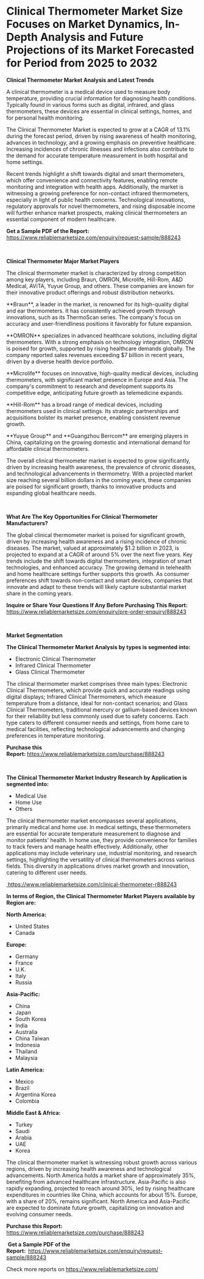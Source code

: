 <p><h1>Clinical Thermometer Market Size Focuses on Market Dynamics, In-Depth Analysis and Future Projections of its Market Forecasted for Period from 2025 to 2032</h1></p><p><strong>Clinical Thermometer Market Analysis and Latest Trends</strong></p>
<p><p>A clinical thermometer is a medical device used to measure body temperature, providing crucial information for diagnosing health conditions. Typically found in various forms such as digital, infrared, and glass thermometers, these devices are essential in clinical settings, homes, and for personal health monitoring. </p><p>The Clinical Thermometer Market is expected to grow at a CAGR of 13.1% during the forecast period, driven by rising awareness of health monitoring, advances in technology, and a growing emphasis on preventive healthcare. Increasing incidences of chronic illnesses and infections also contribute to the demand for accurate temperature measurement in both hospital and home settings. </p><p>Recent trends highlight a shift towards digital and smart thermometers, which offer convenience and connectivity features, enabling remote monitoring and integration with health apps. Additionally, the market is witnessing a growing preference for non-contact infrared thermometers, especially in light of public health concerns. Technological innovations, regulatory approvals for novel thermometers, and rising disposable income will further enhance market prospects, making clinical thermometers an essential component of modern healthcare.</p></p>
<p><strong>Get a Sample PDF of the Report:&nbsp;</strong> <a href="https://www.reliablemarketsize.com/enquiry/request-sample/888243?utm_campaign=2180&utm_medium=2&utm_source=Github&utm_content=ia&utm_term=03032025&utm_id=clinical-thermometer">https://www.reliablemarketsize.com/enquiry/request-sample/888243</a></p>
<p>&nbsp;</p>
<p><strong>Clinical Thermometer Major Market Players</strong></p>
<p><p>The clinical thermometer market is characterized by strong competition among key players, including Braun, OMRON, Microlife, Hill-Rom, A&D Medical, AViTA, Yuyue Group, and others. These companies are known for their innovative product offerings and robust distribution networks.</p><p>**Braun**, a leader in the market, is renowned for its high-quality digital and ear thermometers. It has consistently achieved growth through innovations, such as its ThermoScan series. The company's focus on accuracy and user-friendliness positions it favorably for future expansion.</p><p>**OMRON** specializes in advanced healthcare solutions, including digital thermometers. With a strong emphasis on technology integration, OMRON is poised for growth, supported by rising healthcare demands globally. The company reported sales revenues exceeding $7 billion in recent years, driven by a diverse health device portfolio.</p><p>**Microlife** focuses on innovative, high-quality medical devices, including thermometers, with significant market presence in Europe and Asia. The company's commitment to research and development supports its competitive edge, anticipating future growth as telemedicine expands.</p><p>**Hill-Rom** has a broad range of medical devices, including thermometers used in clinical settings. Its strategic partnerships and acquisitions bolster its market presence, enabling consistent revenue growth.</p><p>**Yuyue Group** and **Guangzhou Berrcom** are emerging players in China, capitalizing on the growing domestic and international demand for affordable clinical thermometers.</p><p>The overall clinical thermometer market is expected to grow significantly, driven by increasing health awareness, the prevalence of chronic diseases, and technological advancements in thermometry. With a projected market size reaching several billion dollars in the coming years, these companies are poised for significant growth, thanks to innovative products and expanding global healthcare needs.</p></p>
<p>&nbsp;</p>
<p><strong>What Are The Key Opportunities For Clinical Thermometer Manufacturers?</strong></p>
<p><p>The global clinical thermometer market is poised for significant growth, driven by increasing health awareness and a rising incidence of chronic diseases. The market, valued at approximately $1.2 billion in 2023, is projected to expand at a CAGR of around 5% over the next five years. Key trends include the shift towards digital thermometers, integration of smart technologies, and enhanced accuracy. The growing demand in telehealth and home healthcare settings further supports this growth. As consumer preferences shift towards non-contact and smart devices, companies that innovate and adapt to these trends will likely capture substantial market share in the coming years.</p></p>
<p><strong>Inquire or Share Your Questions If Any Before Purchasing This Report:</strong> <a href="https://www.reliablemarketsize.com/enquiry/pre-order-enquiry/888243?utm_campaign=2180&utm_medium=2&utm_source=Github&utm_content=ia&utm_term=03032025&utm_id=clinical-thermometer">https://www.reliablemarketsize.com/enquiry/pre-order-enquiry/888243</a></p>
<p>&nbsp;</p>
<p><strong>Market Segmentation</strong></p>
<p><strong>The Clinical Thermometer Market Analysis by types is segmented into:</strong></p>
<p><ul><li>Electronic Clinical Thermometer</li><li>Infrared Clinical Thermometer</li><li>Glass Clinical Thermometer</li></ul></p>
<p><p>The clinical thermometer market comprises three main types: Electronic Clinical Thermometers, which provide quick and accurate readings using digital displays; Infrared Clinical Thermometers, which measure temperature from a distance, ideal for non-contact scenarios; and Glass Clinical Thermometers, traditional mercury or gallium-based devices known for their reliability but less commonly used due to safety concerns. Each type caters to different consumer needs and settings, from home care to medical facilities, reflecting technological advancements and changing preferences in temperature monitoring.</p></p>
<p><strong>Purchase this Report:&nbsp;</strong><a href="https://www.reliablemarketsize.com/purchase/888243?utm_campaign=2180&utm_medium=2&utm_source=Github&utm_content=ia&utm_term=03032025&utm_id=clinical-thermometer">https://www.reliablemarketsize.com/purchase/888243</a></p>
<p>&nbsp;</p>
<p><strong>The Clinical Thermometer Market Industry Research by Application is segmented into:</strong></p>
<p><ul><li>Medical Use</li><li>Home Use</li><li>Others</li></ul></p>
<p><p>The clinical thermometer market encompasses several applications, primarily medical and home use. In medical settings, these thermometers are essential for accurate temperature measurement to diagnose and monitor patients' health. In home use, they provide convenience for families to track fevers and manage health effectively. Additionally, other applications may include veterinary use, industrial monitoring, and research settings, highlighting the versatility of clinical thermometers across various fields. This diversity in applications drives market growth and innovation, catering to different user needs.</p></p>
<p><a href="https://www.reliablemarketsize.com/clinical-thermometer-r888243?utm_campaign=2180&utm_medium=2&utm_source=Github&utm_content=ia&utm_term=03032025&utm_id=clinical-thermometer">&nbsp;https://www.reliablemarketsize.com/clinical-thermometer-r888243</a></p>
<p><strong>In terms of Region, the Clinical Thermometer Market Players available by Region are:</strong></p>
<p>
    <p> <strong> North America: </strong>
        <ul>
            <li>United States</li>
            <li>Canada</li>
        </ul>
        </p> 
    <p> <strong> Europe: </strong>
        <ul>
            <li>Germany</li>
            <li>France</li>
            <li>U.K.</li>
            <li>Italy</li>
            <li>Russia</li>
        </ul>
        </p> 
    <p> <strong> Asia-Pacific: </strong>
        <ul>
            <li>China</li>
            <li>Japan</li>
            <li>South Korea</li>
            <li>India</li>
            <li>Australia</li>
            <li>China Taiwan</li>
            <li>Indonesia</li>
            <li>Thailand</li>
            <li>Malaysia</li>
        </ul>
        </p> 
    <p> <strong> Latin America: </strong>
        <ul>
            <li>Mexico</li>
            <li>Brazil</li>
            <li>Argentina Korea</li>
            <li>Colombia</li>
        </ul>
        </p> 
    <p> <strong> Middle East & Africa: </strong>
        <ul>
            <li>Turkey</li>
            <li>Saudi</li>
            <li>Arabia</li>
            <li>UAE</li>
            <li>Korea</li>
        </ul>
    </p>
    </p>
<p><p>The clinical thermometer market is witnessing robust growth across various regions, driven by increasing health awareness and technological advancements. North America holds a market share of approximately 35%, benefiting from advanced healthcare infrastructure. Asia-Pacific is also rapidly expanding, projected to reach around 30%, led by rising healthcare expenditures in countries like China, which accounts for about 15%. Europe, with a share of 20%, remains significant. North America and Asia-Pacific are expected to dominate future growth, capitalizing on innovation and evolving consumer needs.</p></p>
<p><strong>Purchase this Report: </strong><a href="https://www.reliablemarketsize.com/purchase/888243?utm_campaign=2180&utm_medium=2&utm_source=Github&utm_content=ia&utm_term=03032025&utm_id=clinical-thermometer">https://www.reliablemarketsize.com/purchase/888243</a></p>
<p>&nbsp;<strong>Get a Sample PDF of the Report:&nbsp;&nbsp;</strong><a href="https://www.reliablemarketsize.com/enquiry/request-sample/888243?utm_campaign=2180&utm_medium=2&utm_source=Github&utm_content=ia&utm_term=03032025&utm_id=clinical-thermometer">https://www.reliablemarketsize.com/enquiry/request-sample/888243</a></p>
<p><strong></strong></p>
<p>Check more reports on <a href="https://www.reliablemarketsize.com/?utm_campaign=2180&utm_medium=2&utm_source=Github&utm_content=ia&utm_term=03032025&utm_id=clinical-thermometer">https://www.reliablemarketsize.com/</a></p>